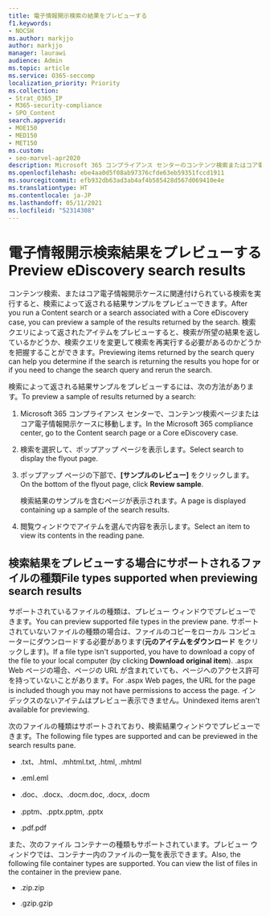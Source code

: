 ```yaml
---
title: 電子情報開示検索の結果をプレビューする
f1.keywords:
- NOCSH
ms.author: markjjo
author: markjjo
manager: laurawi
audience: Admin
ms.topic: article
ms.service: O365-seccomp
localization_priority: Priority
ms.collection:
- Strat_O365_IP
- M365-security-compliance
- SPO_Content
search.appverid:
- MOE150
- MED150
- MET150
ms.custom:
- seo-marvel-apr2020
description: Microsoft 365 コンプライアンス センターのコンテンツ検索またはコア電子情報開示検索によって返される結果サンプルをプレビューします。
ms.openlocfilehash: ebe4aa0d5f08ab97376cfde63eb59351fccd1911
ms.sourcegitcommit: efb932db63ad3ab4af4b585428d567d069410e4e
ms.translationtype: HT
ms.contentlocale: ja-JP
ms.lasthandoff: 05/11/2021
ms.locfileid: "52314308"
---
```

# <a name="preview-ediscovery-search-results"></a><span data-ttu-id="61d25-103">電子情報開示検索結果をプレビューする</span><span class="sxs-lookup"><span data-stu-id="61d25-103">Preview eDiscovery search results</span></span>

<span data-ttu-id="61d25-104">コンテンツ検索、またはコア電子情報開示ケースに関連付けられている検索を実行すると、検索によって返される結果サンプルをプレビューできます。</span><span class="sxs-lookup"><span data-stu-id="61d25-104">After you run a Content search or a search associated with a Core eDiscovery case, you can preview a sample of the results returned by the search.</span></span> <span data-ttu-id="61d25-105">検索クエリによって返されたアイテムをプレビューすると、検索が所望の結果を返しているかどうか、検索クエリを変更して検索を再実行する必要があるのかどうかを把握することができます。</span><span class="sxs-lookup"><span data-stu-id="61d25-105">Previewing items returned by the search query can help you determine if the search is returning the results you hope for or if you need to change the search query and rerun the search.</span></span>

<span data-ttu-id="61d25-106">検索によって返される結果サンプルをプレビューするには、次の方法があります。</span><span class="sxs-lookup"><span data-stu-id="61d25-106">To preview a sample of results returned by a search:</span></span>

1. <span data-ttu-id="61d25-107">Microsoft 365 コンプライアンス センターで、コンテンツ検索ページまたはコア電子情報開示ケースに移動します。</span><span class="sxs-lookup"><span data-stu-id="61d25-107">In the Microsoft 365 compliance center, go to the Content search page or a Core eDiscovery case.</span></span>

2. <span data-ttu-id="61d25-108">検索を選択して、ポップアップ ページを表示します。</span><span class="sxs-lookup"><span data-stu-id="61d25-108">Select search to display the flyout page.</span></span>

3. <span data-ttu-id="61d25-109">ポップアップ ページの下部で、**[サンプルのレビュー]** をクリックします。</span><span class="sxs-lookup"><span data-stu-id="61d25-109">On the bottom of the flyout page, click **Review sample**.</span></span>

   <span data-ttu-id="61d25-110">検索結果のサンプルを含むページが表示されます。</span><span class="sxs-lookup"><span data-stu-id="61d25-110">A page is displayed containing up a sample of the search results.</span></span>

4. <span data-ttu-id="61d25-111">閲覧ウィンドウでアイテムを選んで内容を表示します。</span><span class="sxs-lookup"><span data-stu-id="61d25-111">Select an item to view its contents in the reading pane.</span></span>

## <a name="file-types-supported-when-previewing-search-results"></a><span data-ttu-id="61d25-112">検索結果をプレビューする場合にサポートされるファイルの種類</span><span class="sxs-lookup"><span data-stu-id="61d25-112">File types supported when previewing search results</span></span>

<span data-ttu-id="61d25-113">サポートされているファイルの種類は、プレビュー ウィンドウでプレビューできます。</span><span class="sxs-lookup"><span data-stu-id="61d25-113">You can preview supported file types in the preview pane.</span></span> <span data-ttu-id="61d25-114">サポートされていないファイルの種類の場合は、ファイルのコピーをローカル コンピューターにダウンロードする必要があります(**元のアイテムをダウンロード** をクリックします)。</span><span class="sxs-lookup"><span data-stu-id="61d25-114">If a file type isn't supported, you have to download a copy of the file to your local computer (by clicking **Download original item**).</span></span> <span data-ttu-id="61d25-115">.aspx Web ページの場合、ページの URL が含まれていても、ページへのアクセス許可を持っていないことがあります。</span><span class="sxs-lookup"><span data-stu-id="61d25-115">For .aspx Web pages, the URL for the page is included though you may not have permissions to access the page.</span></span> <span data-ttu-id="61d25-116">インデックスのないアイテムはプレビュー表示できません。</span><span class="sxs-lookup"><span data-stu-id="61d25-116">Unindexed items aren't available for previewing.</span></span>

<span data-ttu-id="61d25-117">次のファイルの種類はサポートされており、検索結果ウィンドウでプレビューできます。</span><span class="sxs-lookup"><span data-stu-id="61d25-117">The following file types are supported and can be previewed in the search results pane.</span></span>
  
- <span data-ttu-id="61d25-118">.txt、.html、.mhtml</span><span class="sxs-lookup"><span data-stu-id="61d25-118">.txt, .html, .mhtml</span></span>

- <span data-ttu-id="61d25-119">.eml</span><span class="sxs-lookup"><span data-stu-id="61d25-119">.eml</span></span>

- <span data-ttu-id="61d25-120">.doc、.docx、.docm</span><span class="sxs-lookup"><span data-stu-id="61d25-120">.doc, .docx, .docm</span></span>

- <span data-ttu-id="61d25-121">.pptm、.pptx</span><span class="sxs-lookup"><span data-stu-id="61d25-121">.pptm, .pptx</span></span>

- <span data-ttu-id="61d25-122">.pdf</span><span class="sxs-lookup"><span data-stu-id="61d25-122">.pdf</span></span>

<span data-ttu-id="61d25-p103">また、次のファイル コンテナーの種類もサポートされています。プレビュー ウィンドウでは、コンテナー内のファイルの一覧を表示できます。</span><span class="sxs-lookup"><span data-stu-id="61d25-p103">Also, the following file container types are supported. You can view the list of files in the container in the preview pane.</span></span>
  
- <span data-ttu-id="61d25-125">.zip</span><span class="sxs-lookup"><span data-stu-id="61d25-125">.zip</span></span>

- <span data-ttu-id="61d25-126">.gzip</span><span class="sxs-lookup"><span data-stu-id="61d25-126">.gzip</span></span>
